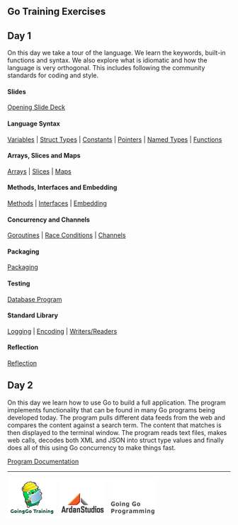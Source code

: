 ## Go Training Exercises

## Day 1

On this day we take a tour of the language. We learn the keywords, built-in functions and syntax. We also explore what is idiomatic and how the language is very orthogonal. This includes following the community standards for coding and style.

#### Slides

[Opening Slide Deck](day1/opening/slide1.md)

#### Language Syntax

[Variables](../01-language_syntax/01-variables/exercises/exercises.md) | 
[Struct Types](../01-language_syntax/02-struct_types/exercises/exercises.md) | 
[Constants](../01-language_syntax/03-constants/exercises/exercises.md) | 
[Pointers](../01-language_syntax/04-pointers/exercises/exercises.md) | 
[Named Types](../01-language_syntax/05-named_types/exercises/exercises.md) | 
[Functions](../01-language_syntax/06-functions/exercises/exercises.md)

#### Arrays, Slices and Maps
[Arrays](../02-array_slices_maps/01-arrays/exercises/exercises.md) | 
[Slices](../02-array_slices_maps/02-slices/exercises/exercises.md) | 
[Maps](../02-array_slices_maps/03-maps/exercises/exercises.md)

#### Methods, Interfaces and Embedding
[Methods](../03-methods_interfaces_embedding/01-methods/exercises/exercises.md) | 
[Interfaces](../03-methods_interfaces_embedding/02-interfaces/exercises/exercises.md) | 
[Embedding](../03-methods_interfaces_embedding/03-embedding/exercises/exercises.md)

#### Concurrency and Channels
[Goroutines](../04-concurrency_channels/01-goroutines/exercises/exercises.md) | 
[Race Conditions](../04-concurrency_channels/02-race_conditions/exercises/exercises.md) | 
[Channels](../04-concurrency_channels/03-channels/exercises/exercises.md)

#### Packaging
[Packaging](../05-packaging/exercises/exercises.md)

#### Testing
[Database Program](../06-testing/exercises/exercises.md)

#### Standard Library
[Logging](../07-standard_library/01-logging/exercises/exercises.md) | 
[Encoding](../07-standard_library/02-encoding/exercises/exercises.md) | 
[Writers/Readers](../07-standard_library/03-writers_readers/exercises/exercises.md)

#### Reflection
[Reflection](../08-reflection/exercises/exercises.md)

## Day 2

On this day we learn how to use Go to build a full application. The program implements functionality that can be found in many Go programs being developed today. The program pulls different data feeds from the web and compares the content against a search term. The content that matches is then displayed to the terminal window. The program reads text files, makes web calls, decodes both XML and JSON into struct type values and finally does all of this using Go concurrency to make things fast.

[Program Documentation](../go_in_action/documentation/index.md)

___
[![GoingGo Training](images/ggt_logo.png)](http://www.goinggotraining.net)
[![Ardan Studios](images/ardan_logo.png)](http://www.ardanstudios.com)
[![GoingGo Blog](images/ggb_logo.png)](http://www.goinggo.net)